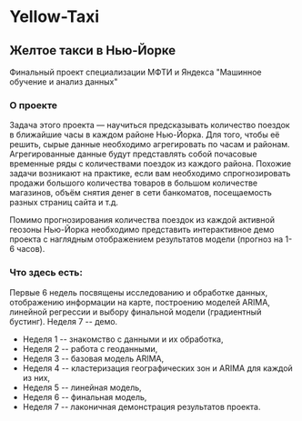 # Yellow-Taxi

## Желтое такси в Нью-Йорке
Финальный проект специализации МФТИ и Яндекса "Машинное обучение и анализ данных"

### О проекте
Задача этого проекта — научиться предсказывать количество поездок в ближайшие часы в каждом районе Нью-Йорка. Для того, чтобы её решить, сырые данные необходимо агрегировать по часам и районам. Агрегированные данные будут представлять собой почасовые временные ряды с количествами поездок из каждого района. Похожие задачи возникают на практике, если вам необходимо спрогнозировать продажи большого количества товаров в большом количестве магазинов, объём снятия денег в сети банкоматов, посещаемость разных страниц сайта и т.д.

Помимо прогнозирования количества поездок из каждой активной геозоны Нью-Йорка необходимо представить интерактивное демо проекта с наглядным отображением результатов модели (прогноз на 1-6 часов).

### Что здесь есть:
Первые 6 недель посвящены исследованию и обработке данных, отображению информации на карте, построению моделей ARIMA, линейной регрессии и выбору финальной модели (градиентный бустинг). Неделя 7 -- демо.

- Неделя 1 -- знакомство с данными и их обработка,
- Неделя 2 -- работа с геоданными,
- Неделя 3 -- базовая модель ARIMA,
- Неделя 4 -- кластеризация географических зон и ARIMA для каждой из них,
- Неделя 5 -- линейная модель,
- Неделя 6 -- финальная модель,
- Неделя 7 -- лаконичная демонстрация результатов проекта.

